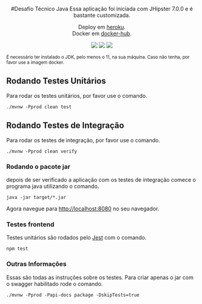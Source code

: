 <div align="center">

  #Desafio Técnico Java
  Essa aplicação foi iniciada com JHipster 7.0.0 e é bastante customizada.
  
  Deploy em [heroku](https://agile-badlands-61531.herokuapp.com/).  
  Docker em [docker-hub](https://registry.hub.docker.com/r/vergilskye/pessoa).

  ![](https://img.shields.io/badge/Autor-Virgilio%20Stefanin-brightgreen)
  ![](https://img.shields.io/badge/Back--End-Spring%20Boot-brightgreen)
  ![](https://img.shields.io/badge/Front--End-Angular%2011-brightgreen)
  
</div> 

<sup>
É necessário ter instalado o JDK, pelo menos o 11, na sua máquina. Caso não tenha, por favor use a imagem docker.
</sup>

## Rodando Testes Unitários
Para rodar os testes unitários, por favor use o comando.
```
./mvnw -Pprod clean test
```

## Rodando Testes de Integração
Para rodar os testes de integração, por favor use o comando.
```
./mvnw -Pprod clean verify
```

### Rodando o pacote jar

depois de ser verificado a aplicação com os testes de integração
comece o programa java utilizando o comando.
```
java -jar target/*.jar
```
Agora navegue para [http://localhost:8080](http://localhost:8080) no seu navegador.

### Testes frontend

Testes unitários são rodados pelo [Jest]() com o comando.
```
npm test
```

### Outras Informações
Essas são todas as instruções sobre os testes.
Para criar apenas o jar com o swagger habilitado rode o comando.
```
./mvnw -Pprod -Papi-docs package -DskipTests=true
```
